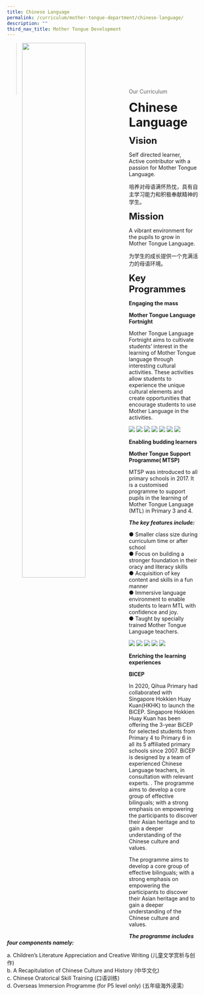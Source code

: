 ```yaml
---
title: Chinese Language
permalink: /curriculum/mother-tongue-department/chinese-language/
description: ""
third_nav_title: Mother Tongue Development
---
```

><img src="images/Curriculum/Picture-3-min.jpg"  
     style="width:60%"
			align="left"><br><br><br><br><br><br><br>
>Our Curriculum

**<font size=6>Chinese Language</font>**

**<font size=5>Vision</font>**

Self directed learner, Active contributor with a passion for Mother Tongue Language.

培养对母语满怀热忱，具有自主学习能力和积极奉献精神的学生。

**<font size=5>Mission</font>**

A vibrant environment for the pupils to grow in Mother Tongue Language.

为学生的成长提供一个充满活力的母语环境。

**<font size=5>Key Programmes</font>**

**Engaging the mass**

**Mother Tongue Language Fortnight**

Mother Tongue Language Fortnight aims to cultivate students’ interest in the learning of Mother Tongue language through interesting cultural activities. These activities allow students to experience the unique cultural elements and create opportunities that encourage students to use Mother Language in the activities.

![](/images/Curriculum/Chinese%201.jpeg)
![](/images/Curriculum/Chinese%202.jpeg)
![](/images/Curriculum/Chinese%203.jpeg)
![](/images/Curriculum/Chinese%204.jpeg)
![](/images/Curriculum/Chinese%205.jpeg)
![](/images/Curriculum/Chinese%206.jpeg)
![](/images/Curriculum/Chinese%207.jpeg)

**Enabling budding learners**

**Mother Tongue Support Programme( MTSP)**

MTSP was introduced to all primary schools in 2017. It is a customised programme to support pupils in the learning of Mother Tongue Language (MTL) in Primary 3 and 4.

_**The key features include:**_

● Smaller class size during curriculum time or after school  
● Focus on building a stronger foundation in their oracy and literacy skills  
● Acquisition of key content and skills in a fun manner  
● Immersive language environment to enable students to learn MTL with confidence and joy.  
● Taught by specially trained Mother Tongue Language teachers.

![](/images/Curriculum/Chinese%208.jpg)
![](/images/Curriculum/Chinese%209.jpg)
![](/images/Curriculum/Chinese%2010.jpg)
![](/images/Curriculum/Chinese%2011.jpg)
![](/images/Curriculum/Chinese%2012.jpg)

**Enriching the learning experiences**

**BICEP**

In 2020, Qihua Primary had collaborated with Singapore Hokkien Huay Kuan(HKHK) to launch the BiCEP. Singapore Hokkien Huay Kuan has been offering the 3-year BiCEP for selected students from Primary 4 to Primary 6 in all its 5 affiliated primary schools since 2007. BiCEP is designed by a team of experienced Chinese Language teachers, in consultation with relevant experts. . The programme aims to develop a core group of effective bilinguals; with a strong emphasis on empowering the participants to discover their Asian heritage and to gain a deeper understanding of the Chinese culture and values.

The programme aims to develop a core group of effective bilinguals; with a strong emphasis on empowering the participants to discover their Asian heritage and to gain a deeper understanding of the Chinese culture and values.

_**The programme includes four components namely:**_

a. Children’s Literature Appreciation and Creative Writing (儿童文学赏析与创作)  
b. A Recapitulation of Chinese Culture and History (中华文化)  
c. Chinese Oratorical Skill Training (口语训练)  
d. Overseas Immersion Programme (for P5 level only) (五年级海外浸濡）

